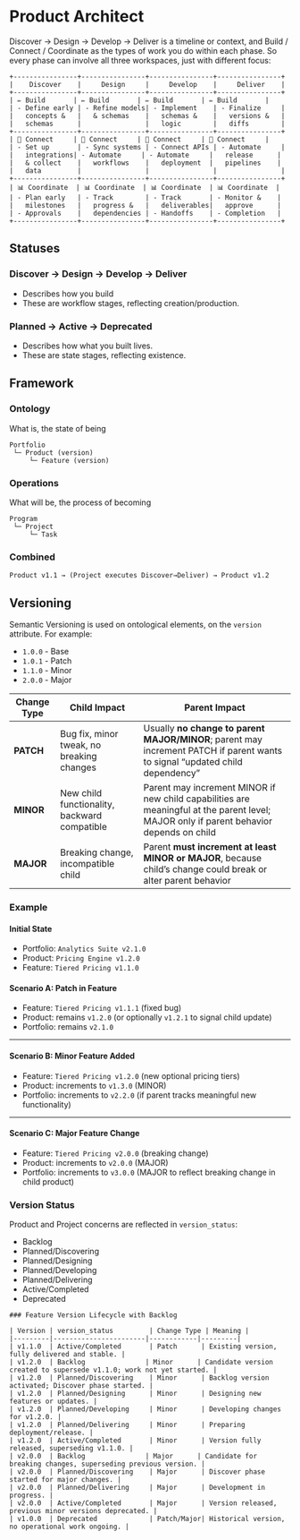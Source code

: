 # Product Architect

Discover → Design → Develop → Deliver is a timeline or context, and Build / Connect / Coordinate as the types of work you do within each phase. So every phase can involve all three workspaces, just with different focus:

```
+----------------+----------------+----------------+----------------+
|    Discover    |     Design     |     Develop    |     Deliver    |
+----------------+----------------+----------------+----------------+
| ✏️ Build       | ✏️ Build       | ✏️ Build       | ✏️ Build       |
| - Define early | - Refine models| - Implement    | - Finalize     |
|   concepts &   |   & schemas    |   schemas &    |   versions &   |
|   schemas      |                |   logic        |   diffs        |
+----------------+----------------+----------------+----------------+
| 🔗 Connect     | 🔗 Connect     | 🔗 Connect     | 🔗 Connect     |
| - Set up       | - Sync systems | - Connect APIs | - Automate     |
|   integrations| - Automate     | - Automate     |   release      |
|   & collect    |   workflows    |   deployment  |   pipelines    |
|   data         |                |                |                |
+----------------+----------------+----------------+----------------+
| 📊 Coordinate  | 📊 Coordinate  | 📊 Coordinate  | 📊 Coordinate  |
| - Plan early   | - Track        | - Track       | - Monitor &    |
|   milestones   |   progress &   |   deliverables|   approve      |
| - Approvals    |   dependencies | - Handoffs    | - Completion   |
+----------------+----------------+----------------+----------------+

```

## Statuses

### Discover → Design → Develop → Deliver
* Describes how you build
* These are workflow stages, reflecting creation/production.

### Planned → Active → Deprecated
* Describes how what you built lives.
* These are state stages, reflecting existence.

## Framework

### Ontology
What is, the state of being
```
Portfolio
 └─ Product (version)
     └─ Feature (version)
```

### Operations
What will be, the process of becoming
```
Program
 └─ Project
     └─ Task
```

### Combined
```
Product v1.1 → (Project executes Discover→Deliver) → Product v1.2

```

## Versioning
Semantic Versioning is used on ontological elements, on the `version` attribute. For example:
* `1.0.0` - Base
* `1.0.1` - Patch
* `1.1.0` - Minor
* `2.0.0` - Major

| Change Type | Child Impact                                 | Parent Impact                                                                                                                           |
| ----------- | -------------------------------------------- | --------------------------------------------------------------------------------------------------------------------------------------- |
| **PATCH**   | Bug fix, minor tweak, no breaking changes    | Usually **no change to parent MAJOR/MINOR**; parent may increment PATCH if parent wants to signal “updated child dependency”            |
| **MINOR**   | New child functionality, backward compatible | Parent may increment MINOR if new child capabilities are meaningful at the parent level; MAJOR only if parent behavior depends on child |
| **MAJOR**   | Breaking change, incompatible child          | Parent **must increment at least MINOR or MAJOR**, because child’s change could break or alter parent behavior                          |

### Example

#### Initial State
- Portfolio: `Analytics Suite v2.1.0`
- Product: `Pricing Engine v1.2.0`
- Feature: `Tiered Pricing v1.1.0`

#### Scenario A: Patch in Feature
- Feature: `Tiered Pricing v1.1.1` (fixed bug)
- Product: remains `v1.2.0` (or optionally `v1.2.1` to signal child update)
- Portfolio: remains `v2.1.0`

---

#### Scenario B: Minor Feature Added
- Feature: `Tiered Pricing v1.2.0` (new optional pricing tiers)
- Product: increments to `v1.3.0` (MINOR)
- Portfolio: increments to `v2.2.0` (if parent tracks meaningful new functionality)

---

#### Scenario C: Major Feature Change
- Feature: `Tiered Pricing v2.0.0` (breaking change)
- Product: increments to `v2.0.0` (MAJOR)
- Portfolio: increments to `v3.0.0` (MAJOR to reflect breaking change in child product)

### Version Status
Product and Project concerns are reflected in `version_status`:
  - Backlog
  - Planned/Discovering
  - Planned/Designing
  - Planned/Developing
  - Planned/Delivering
  - Active/Completed
  - Deprecated

```
### Feature Version Lifecycle with Backlog

| Version | version_status         | Change Type | Meaning |
|---------|-----------------------|------------|---------|
| v1.1.0  | Active/Completed       | Patch      | Existing version, fully delivered and stable. |
| v1.2.0  | Backlog               | Minor      | Candidate version created to supersede v1.1.0; work not yet started. |
| v1.2.0  | Planned/Discovering    | Minor      | Backlog version activated; Discover phase started. |
| v1.2.0  | Planned/Designing      | Minor      | Designing new features or updates. |
| v1.2.0  | Planned/Developing     | Minor      | Developing changes for v1.2.0. |
| v1.2.0  | Planned/Delivering     | Minor      | Preparing deployment/release. |
| v1.2.0  | Active/Completed       | Minor      | Version fully released, superseding v1.1.0. |
| v2.0.0  | Backlog               | Major      | Candidate for breaking changes, superseding previous version. |
| v2.0.0  | Planned/Discovering    | Major      | Discover phase started for major changes. |
| v2.0.0  | Planned/Delivering     | Major      | Development in progress. |
| v2.0.0  | Active/Completed       | Major      | Version released, previous minor versions deprecated. |
| v1.0.0  | Deprecated             | Patch/Major| Historical version, no operational work ongoing. |
```



